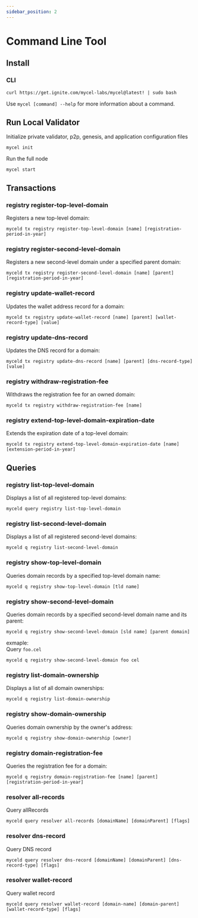 ```yaml
---
sidebar_position: 2
---
```


# Command Line Tool

## Install

### CLI

```
curl https://get.ignite.com/mycel-labs/mycel@latest! | sudo bash
```

Use `mycel [command] --help` for more information about a command.

## Run Local Validator

Initialize private validator, p2p, genesis, and application configuration files

```
mycel init
```

Run the full node

```
mycel start
```

## Transactions

### registry register-top-level-domain

Registers a new top-level domain:

```
myceld tx registry register-top-level-domain [name] [registration-period-in-year]
```

### registry register-second-level-domain

Registers a new second-level domain under a specified parent domain:

```
myceld tx registry register-second-level-domain [name] [parent] [registration-period-in-year]
```

### registry update-wallet-record

Updates the wallet address record for a domain:

```
myceld tx registry update-wallet-record [name] [parent] [wallet-record-type] [value]
```

### registry update-dns-record

Updates the DNS record for a domain:

```
myceld tx registry update-dns-record [name] [parent] [dns-record-type] [value]
```

### registry withdraw-registration-fee

Withdraws the registration fee for an owned domain:

```
myceld tx registry withdraw-registration-fee [name]
```

### registry extend-top-level-domain-expiration-date

Extends the expiration date of a top-level domain:

```
myceld tx registry extend-top-level-domain-expiration-date [name] [extension-period-in-year]
```

## Queries

### registry list-top-level-domain

Displays a list of all registered top-level domains:

```
myceld query registry list-top-level-domain
```

### registry list-second-level-domain

Displays a list of all registered second-level domains:

```
myceld q registry list-second-level-domain
```

### registry show-top-level-domain

Queries domain records by a specified top-level domain name:

```
myceld q registry show-top-level-domain [tld name]
```

### registry show-second-level-domain

Queries domain records by a specified second-level domain name and its parent:

```
myceld q registry show-second-level-domain [sld name] [parent domain]
```

exmaple:  
Query `foo.cel`

```
myceld q registry show-second-level-domain foo cel
```

### registry list-domain-ownership

Displays a list of all domain ownerships:

```
myceld q registry list-domain-ownership
```

### registry show-domain-ownership

Queries domain ownership by the owner's address:

```
myceld q registry show-domain-ownership [owner]
```

### registry domain-registration-fee

Queries the registration fee for a domain:

```
myceld q registry domain-registration-fee [name] [parent] [registration-period-in-year]
```

### resolver all-records

Query allRecords

```
myceld query resolver all-records [domainName] [domainParent] [flags]
```

### resolver dns-record

Query DNS record

```
myceld query resolver dns-record [domainName] [domainParent] [dns-record-type] [flags]
```

### resolver wallet-record

Query wallet record

```
myceld query resolver wallet-record [domain-name] [domain-parent] [wallet-record-type] [flags]
```
